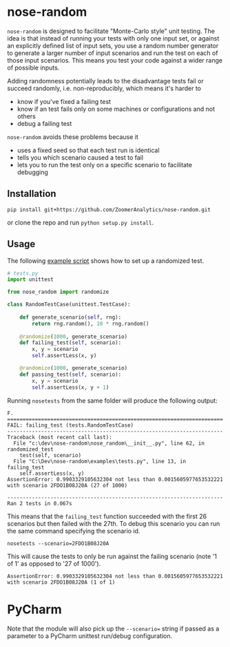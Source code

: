 # nose-random

`nose-random` is designed to facilitate "Monte-Carlo style" unit testing. The idea is that instead of running your tests with only one input set, or against an explicitly defined list of input sets, you use a random number generator to generate a larger number of input scenarios and run the test on each of those input scenarios. This means you test your code against a wider range of possible inputs.

Adding randomness potentially leads to the disadvantage tests fail or succeed randomly, i.e. non-reproducibly, which means it's harder to
* know if you've fixed a failing test
* know if an test fails only on some machines or configurations and not others
* debug a failing test

`nose-random` avoids these problems because it 
* uses a fixed seed so that each test run is identical
* tells you which scenario caused a test to fail
* lets you to run the test only on a specific scenario to facilitate debugging

## Installation

    pip install git+https://github.com/ZoomerAnalytics/nose-random.git
    
or clone the repo and run `python setup.py install`.
    
## Usage

The following [example script](examples/tests.py) shows how to set up a randomized test.

```python
# tests.py
import unittest

from nose_random import randomize

class RandomTestCase(unittest.TestCase):
    
    def generate_scenario(self, rng):
        return rng.random(), 10 * rng.random()
        
    @randomize(1000, generate_scenario)
    def failing_test(self, scenario):
        x, y = scenario
        self.assertLess(x, y)

    @randomize(1000, generate_scenario)
    def passing_test(self, scenario):
        x, y = scenario
        self.assertLess(x, y + 1)
```

Running `nosetests` from the same folder will produce the following output:

    F.
    ======================================================================
    FAIL: failing_test (tests.RandomTestCase)
    ----------------------------------------------------------------------
    Traceback (most recent call last):
      File "c:\dev\nose-random\nose_random\__init__.py", line 62, in randomized_test
        test(self, scenario)
      File "C:\Dev\nose-random\examples\tests.py", line 13, in failing_test
        self.assertLess(x, y)
    AssertionError: 0.9903329105632304 not less than 0.0015605977653532221 with scenario 2FDO1B08J20A (27 of 1000)
    
    ----------------------------------------------------------------------
    Ran 2 tests in 0.067s
    
This means that the `failing_test` function succeeded with the first 26 scenarios but then failed with the 27th. To debug this scenario you can run the same command specifying the scenario id.

    nosetests --scenario=2FDO1B08J20A

This will cause the tests to only be run against the failing scenario (note '1 of 1' as opposed to '27 of 1000').

    AssertionError: 0.9903329105632304 not less than 0.0015605977653532221 with scenario 2FDO1B08J20A (1 of 1)
    
# PyCharm

Note that the module will also pick up the `--scenario=` string if passed as a parameter to a PyCharm unittest run/debug configuration.
